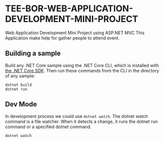 # TEE-BOR-WEB-APPLICATION-DEVELOPMENT-MINI-PROJECT

Web Application Development Mini Project using ASP.NET MVC
This Application make help for gather people to attend event.

## Building a sample

Build any .NET Core sample using the .NET Core CLI, which is installed with [the .NET Core SDK](https://www.microsoft.com/net/download). Then run
these commands from the CLI in the directory of any sample:

```console
dotnet build
dotnet run
```

## Dev Mode

In development process we could use `dotnet watch`.
The dotnet watch command is a file watcher. When it detects a change, it runs the dotnet run command or a specified dotnet command.

```console
dotnet watch
```
